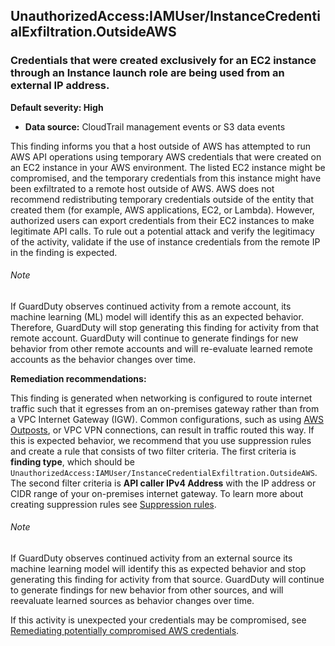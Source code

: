 UnauthorizedAccess:IAMUser/InstanceCredentialExfiltration.OutsideAWS
--------------------------------------------------------------------


### Credentials that were created exclusively for an EC2 instance through an Instance launch role are being used from an external IP address.


**Default severity: High**


 * **Data source:** CloudTrail management events or S3 data events

This finding informs you that a host outside of AWS has attempted to run AWS API operations using temporary AWS credentials that were created on an EC2 instance in your AWS environment. The listed EC2 instance might be compromised, and the temporary credentials from this instance might have been exfiltrated to a remote host outside of AWS. AWS does not recommend redistributing temporary credentials outside of the entity that created them (for example, AWS applications, EC2, or Lambda). However, authorized users can export credentials from their EC2 instances to make legitimate API calls. To rule out a potential attack and verify the legitimacy of the activity, validate if the use of instance credentials from the remote IP in the finding is expected. 


###### Note

If GuardDuty observes continued activity from a remote account, its machine learning (ML) model will identify this as an expected behavior. Therefore, GuardDuty will stop generating this finding for activity from that remote account. GuardDuty will continue to generate findings for new behavior from other remote accounts and will re-evaluate learned remote accounts as the behavior changes over time.


**Remediation recommendations:**


This finding is generated when networking is configured to route internet traffic such that it egresses from an on-premises gateway rather than from a VPC Internet Gateway (IGW). Common configurations, such as using [AWS Outposts](https://docs.aws.amazon.com/outposts/latest/userguide/), or VPC VPN connections, can result in traffic routed this way. If this is expected behavior, we recommend that you use suppression rules and create a rule that consists of two filter criteria. The first criteria is **finding type**, which should be `UnauthorizedAccess:IAMUser/InstanceCredentialExfiltration.OutsideAWS`. The second filter criteria is **API caller IPv4 Address** with the IP address or CIDR range of your on-premises internet gateway. To learn more about creating suppression rules see [Suppression rules](./findings_suppression-rule.html). 


###### Note

If GuardDuty observes continued activity from an external source its machine learning model will identify this as expected behavior and stop generating this finding for activity from that source. GuardDuty will continue to generate findings for new behavior from other sources, and will reevaluate learned sources as behavior changes over time.


If this activity is unexpected your credentials may be compromised, see [Remediating potentially compromised AWS credentials](https://docs.aws.amazon.com/guardduty/latest/ug/compromised-creds.html).

